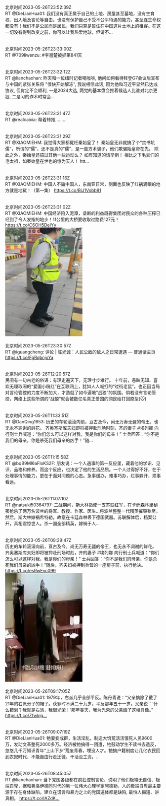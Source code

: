 北京时间2023-05-26T23:52:39Z<br>RT @DieLianHua01: 我们没有真正属于自己的土地、房屋甚至墓地，没有生育权、出入境及言论等自由，也没有保护自己不受不公平待遇的能力，甚至连生命权都没有！我们不是公民而是居民，我们只算是暂住在中国这片土地上的租客。在这一切没有得到改变之前，你可以让我热爱地球，但请不…<br><br><br>北京时间2023-05-26T23:33:00Z<br>RT @709liwenzu: #李翘楚被抓第841天<br><br><br>北京时间2023-05-26T23:32:12Z<br>RT @lianchaohan: 昨天和一位纽时记者喝咖啡, 他问如何看待拜登G7会议后宣布与中国的紧张关系将 "很快开始解冻", 我说相信此话, 因为他和习近平显然已达成协议, 但肯定不会顺利, 一是2024大选, 两党的基本盘会推着候选人比谁对北京更狠, 二是习的诈术时常会…<br><br><br>北京时间2023-05-26T23:31:47Z<br>RT @realcaixia: 帮着转推………<br><br><br>北京时间2023-05-26T23:31:29Z<br>RT @XIAOMIEHM: 我觉得大家都冤枉秦始皇了！
秦始皇无非就搞了个“焚书坑儒”，所谓的“儒”，还不是真的“儒”，是一些方术骗子，他们欺骗始皇帝在先。
除此之外，秦始皇还搞过其他一些运动么？ 如有知道的请举例！
相比之下毛粪们的毛太祖，如秦始皇在世也的惊为天人！ htt…<br><br><br>北京时间2023-05-26T23:31:16Z<br>RT @XIAOMIEHM: 中国人不骗中国人，东南亚日常，侧面也反映了红祸满眼的地方就是地狱！（第一集） https://t.co/BiJ1Vobb81<br><br><br>北京时间2023-05-26T23:31:02Z<br>RT @XIAOMIEHM: 中国经济陷入泥潭，垄断的利益既得集团对民众的各种压榨已经到了令人发指的地步！11公里的大桥要收取过路费127元！ https://t.co/C6OH5DeIYy<br><img src='/temp/video/2023/u-Month-5/ay-Day-26/DanQing1953/1662119158186938369_0.jpg' width='250' height='350'><br><br>北京时间2023-05-26T23:30:57Z<br>RT @iguangcheng: 评论 | 陈光诚：人民公敌的敌人之日常遭遇 — 普通话主页 https://t.co/FgRqbnjxYa<br><br><br>北京时间2023-05-26T12:20:57Z<br>民间有一句古老的俗语：有理走遍天下，无理寸步难行。
十年前，愚昧无知、喜欢无理取闹的“爱国小粉红”在互联网上，犹如人人喊打的“过街老鼠”。也正因当局对言论管控的力度不断加大，才造就了如今遍地“战狼”的氛围。倘若没有言论管控，网络上这些所谓的“战狼”就会被数亿名真正爱国的网民给打回原型(🐭)<br><br><br>北京时间2023-05-26T11:33:51Z<br>RT @DanQing1953: 历史的车轮滚滚向前，亘古及今，尚无万寿无疆的帝王，也无永不凋谢的鲜花。
齐奥塞斯库夫妇即将被押赴刑场时刻，齐的妻子 #埃列娜 向行刑士兵喊道：“你们怎么可以这样对我，我是你们的母亲！”
士兵回答：“你不是我们的母亲，你是杀死我们母亲的凶手！”随…<br><br><br>北京时间2023-05-26T11:15:58Z<br>RT @bqB9Ml6aFloKS2F: 朋友说：一个人遇事的第一反应里，藏着他的学识、见识、品格和修养。而这个反应，也决定了他的生活品质。一个人过得好不好，在于处理事情的能力，更在于面对问题的心态。急事缓办，难事巧办，烂事躲开，烦事看远。<br><br><br>北京时间2023-05-26T11:07:10Z<br>RT @natsuki50364797: 二战期间，斯大林指使一支苏联红军，在卡廷森林里秘密枪杀了两万名波兰的将军、教授、作家、医生...将波兰整整一代精英摧毁殆尽，然后，斯大林嫁祸希特勒，故意在卡廷森林丢下德国武器。苏联解体后，档案公开，真相震惊世人。杀一国全部精英，嫁祸于人…<br><br><br>北京时间2023-05-26T09:29:47Z<br>历史的车轮滚滚向前，亘古及今，尚无万寿无疆的帝王，也无永不凋谢的鲜花。
齐奥塞斯库夫妇即将被押赴刑场时刻，齐的妻子 #埃列娜 向行刑士兵喊道：“你们怎么可以这样对我，我是你们的母亲！”
士兵回答：“你不是我们的母亲，你是杀死我们母亲的凶手！”随后，齐夫妇被押到兵营的一座房子前，执行枪决。 https://t.co/esRwEvc099<br><img src='/temp/video/2023/u-Month-5/ay-Day-26/DanQing1953/1661907449719443456_0.jpg' width='250' height='350'><br><br>北京时间2023-05-26T09:17:05Z<br>RT @DieLianHua01: 1979年，右派几乎全部平反。陈丹青说：“父亲摘除了戴了21年的右派分子的帽子。获罪时不满二十九岁，平反那年五十一岁。父亲说：‘什么错划？我就是右派，我很光荣！’那年春天，我为光荣的父亲画了这幅肖像。” https://t.co/Zfwkjg…<br><br><br>北京时间2023-05-26T09:07:19Z<br>RT @DieLianHua01: 牠妻妾成群，生活淫乱，制造大饥荒活活饿死人民9600万，发动文革整死2000多万。经济被牠搞得一团遭，牠鼓动学生不读书去造反，忽悠几千万知识青年“上山下乡”荒废青春，埋没人才。牠搞户籍制度让几亿农民回到农奴时代，不能自由行走迁徙，干活没工资，…<br><br><br>北京时间2023-05-26T08:45:05Z<br>RT @lianchaohan: 当下党国各级都在疯狂控制言论，说明了他们极端无自信、极端自卑，据和弗洛伊德同时代的另一位伟大心理学家阿德勒，人的极端自卑最主要源于存在身体缺陷，建立在谎言和暴力之上的党国遍体都是缺陷, 最怕人揭短、讲真相。 https://t.co/IAZdK…<br><br><br>